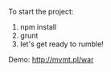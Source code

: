 To start the project:
1. npm install
2. grunt 
3. let's get ready to rumble!

Demo: http://mvmt.pl/war


